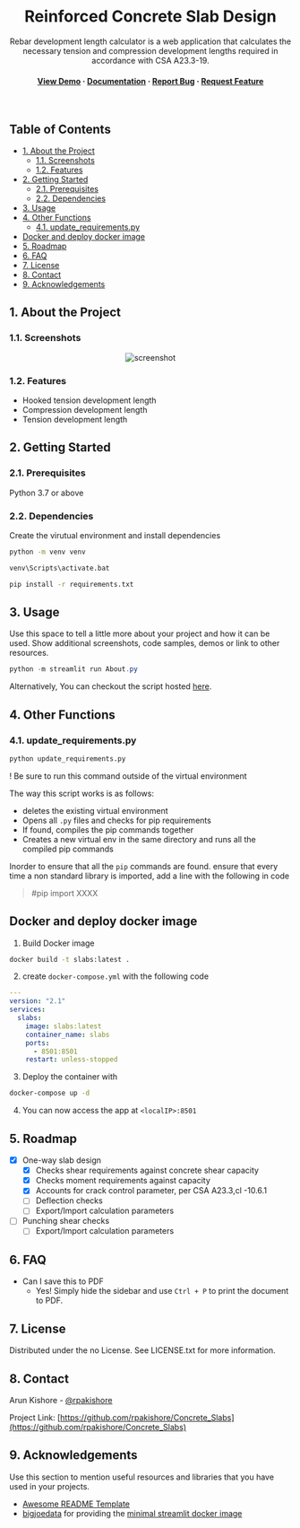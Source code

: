<!--- Heading --->
<div align="center"> 
  <h1>Reinforced Concrete Slab Design</h1>
  <p>
    Rebar development length calculator is a web application that calculates the necessary tension and compression development lengths required in accordance with CSA A23.3-19.
  </p>
<h4>
    <a href="assets\output.gif">View Demo</a>
  <span> · </span>
    <a href="https://github.com/rpakishore/Concrete_Slabs/blob/main/README.md">Documentation</a>
  <span> · </span>
    <a href="mailto:rpakishore@gmail.com?subject=[BUG_RC_slabs]">Report Bug</a>
  <span> · </span>
    <a href="mailto:rpakishore@gmail.com?subject=[REQ_RC_slabs]">Request Feature</a>
  </h4>
</div>
<br />

<!-- Table of Contents -->
<h2>Table of Contents</h2>

- [1. About the Project](#1-about-the-project)
  - [1.1. Screenshots](#11-screenshots)
  - [1.2. Features](#12-features)
- [2. Getting Started](#2-getting-started)
  - [2.1. Prerequisites](#21-prerequisites)
  - [2.2. Dependencies](#22-dependencies)
- [3. Usage](#3-usage)
- [4. Other Functions](#4-other-functions)
  - [4.1. update_requirements.py](#41-update_requirementspy)
- [Docker and deploy docker image](#docker-and-deploy-docker-image)
- [5. Roadmap](#5-roadmap)
- [6. FAQ](#6-faq)
- [7. License](#7-license)
- [8. Contact](#8-contact)
- [9. Acknowledgements](#9-acknowledgements)

<!-- About the Project -->
## 1. About the Project
<!-- Screenshots -->
### 1.1. Screenshots

<div align="center"> 
  <img src="assets\output.gif" alt="screenshot" />
</div>

<!-- Features -->
### 1.2. Features

- Hooked tension development length
- Compression development length
- Tension development length


<!-- Getting Started -->
## 2. Getting Started

<!-- Prerequisites -->
### 2.1. Prerequisites
Python 3.7 or above

### 2.2. Dependencies
Create the virutual environment and install dependencies

```bash
python -m venv venv

venv\Scripts\activate.bat

pip install -r requirements.txt
```

<!-- Usage -->
## 3. Usage

Use this space to tell a little more about your project and how it can be used. Show additional screenshots, code samples, demos or link to other resources.


```powershell
python -m streamlit run About.py
```

Alternatively, You can checkout the script hosted [here](https://slabs.rpakishore.co.in/).
## 4. Other Functions
### 4.1. update_requirements.py
```bash
python update_requirements.py
```
! Be sure to run this command outside of the virtual environment

The way this script works is as follows:
- deletes the existing virtual environment
- Opens all `.py` files and checks for pip requirements
- If found, compiles the pip commands together
- Creates a new virtual env in the same directory and runs all the compiled pip commands

Inorder to ensure that all the `pip` commands are found. ensure that every time a non standard library is imported, add a line with the following in code
> #pip import XXXX

## Docker and deploy docker image
1. Build Docker image
  ```bash
  docker build -t slabs:latest .
  ```
2. create `docker-compose.yml` with the following code
  ```yml
  ---
  version: "2.1"
  services:
    slabs:
      image: slabs:latest
      container_name: slabs
      ports:
        - 8501:8501
      restart: unless-stopped
  ```
3. Deploy the container with
  ```bash
  docker-compose up -d
  ```
4. You can now access the app at `<localIP>:8501`
<!-- Roadmap -->
## 5. Roadmap

- [x] One-way slab design
    - [x] Checks shear requirements against concrete shear capacity
    - [x] Checks moment requirements against capacity
    - [x] Accounts for crack control parameter, per CSA A23.3,cl -10.6.1
    - [ ] Deflection checks
    - [ ] Export/Import calculation parameters
- [ ] Punching shear checks
    - [ ] Export/Import calculation parameters

<!-- FAQ -->
## 6. FAQ
- Can I save this to PDF
  + Yes! Simply hide the sidebar and use `Ctrl + P` to print the document to PDF.
<!-- License -->
## 7. License
Distributed under the no License. See LICENSE.txt for more information.

<!-- Contact -->
## 8. Contact

Arun Kishore - [@rpakishore](mailto:rpakishore@gmail.com)

Project Link: [https://github.com/rpakishore/Concrete_Slabs](https://github.com/rpakishore/Concrete_Slabs)


<!-- Acknowledgments -->
## 9. Acknowledgements

Use this section to mention useful resources and libraries that you have used in your projects.

 - [Awesome README Template](https://github.com/Louis3797/awesome-readme-template/blob/main/README-WITHOUT-EMOJI.md)
 - [bigjoedata](https://github.com/bigjoedata) for providing the [minimal streamlit docker image](https://github.com/bigjoedata/streamlit-plus)